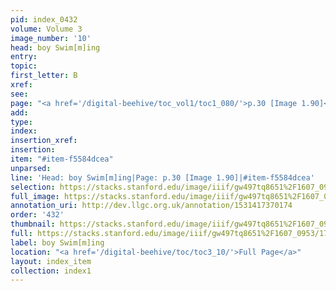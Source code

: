 ```yaml
---
pid: index_0432
volume: Volume 3
image_number: '10'
head: boy Swim[m]ing
entry: 
topic: 
first_letter: B
xref: 
see: 
page: "<a href='/digital-beehive/toc_vol1/toc1_080/'>p.30 [Image 1.90]</a>"
add: 
type: 
index: 
insertion_xref: 
insertion: 
item: "#item-f5584dcea"
unparsed: 
line: 'Head: boy Swim[m]ing|Page: p.30 [Image 1.90]|#item-f5584dcea'
selection: https://stacks.stanford.edu/image/iiif/gw497tq8651%2F1607_0953/1769,3532,515,109/full/0/default.jpg
full_image: https://stacks.stanford.edu/image/iiif/gw497tq8651%2F1607_0953/full/full/0/default.jpg
annotation_uri: http://dev.llgc.org.uk/annotation/1531417370174
order: '432'
thumbnail: https://stacks.stanford.edu/image/iiif/gw497tq8651%2F1607_0953/1769,3532,515,109/150,/0/default.jpg
full: https://stacks.stanford.edu/image/iiif/gw497tq8651%2F1607_0953/1769,3532,515,109/full/0/default.jpg
label: boy Swim[m]ing
location: "<a href='/digital-beehive/toc/toc3_10/'>Full Page</a>"
layout: index_item
collection: index1
---
```

